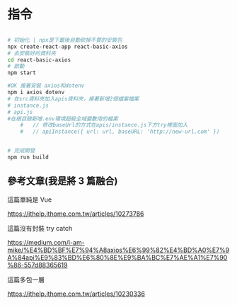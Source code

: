 # 指令

```bash

# 初始化 | npx是下載後自動砍掉不要的安裝包
npx create-react-app react-basic-axios
# 去安裝好的資料夾
cd react-basic-axios
# 啟動
npm start

#OK 接著安裝 axios和dotenv
npm i axios dotenv
# 在src資料夾加入apis資料夾，接著新增2個檔案檔案
# instance.js
# api.js
#在根目錄新增.env環境超級全域變數用的檔案
    #   // 修改baseUrl的方式在apis/instance.js下方try裡面加入
    #   // apiInstance({ url: url, baseURL: 'http://new-url.com' })


# 完成開發
npm run build

```

## 參考文章(我是將 3 篇融合)

這篇單純是 Vue

https://ithelp.ithome.com.tw/articles/10273786

這篇沒有封裝 try catch

https://medium.com/i-am-mike/%E4%BD%BF%E7%94%A8axios%E6%99%82%E4%BD%A0%E7%9A%84api%E9%83%BD%E6%80%8E%E9%BA%BC%E7%AE%A1%E7%90%86-557d88365619

這篇多包一層

https://ithelp.ithome.com.tw/articles/10230336
